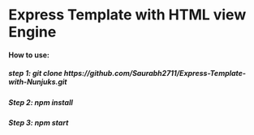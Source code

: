 <h1>Express Template with HTML view Engine</h1>
<h4>How to use:</h4>
<p>
   <h5>step 1: git clone https://github.com/Saurabh2711/Express-Template-with-Nunjuks.git</h5>
   <h5>Step 2: npm install</h5>
   <h5>Step 3: npm start</h5>
</p>

